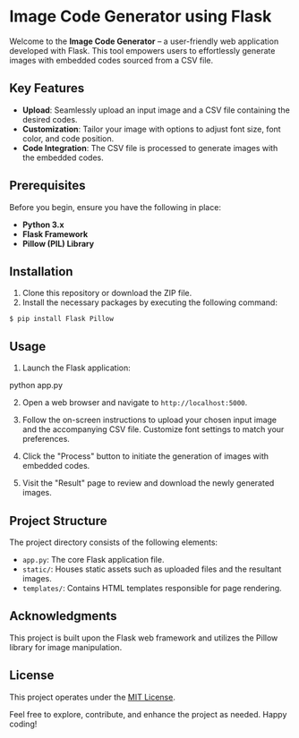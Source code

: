 # Image Code Generator using Flask

Welcome to the **Image Code Generator** – a user-friendly web application developed with Flask. This tool empowers users to effortlessly generate images with embedded codes sourced from a CSV file.

## Key Features

- **Upload**: Seamlessly upload an input image and a CSV file containing the desired codes.
- **Customization**: Tailor your image with options to adjust font size, font color, and code position.
- **Code Integration**: The CSV file is processed to generate images with the embedded codes.

## Prerequisites

Before you begin, ensure you have the following in place:

- **Python 3.x**
- **Flask Framework**
- **Pillow (PIL) Library**

## Installation

1. Clone this repository or download the ZIP file.
2. Install the necessary packages by executing the following command:
```
$ pip install Flask Pillow
```

## Usage

1. Launch the Flask application:

python app.py


2. Open a web browser and navigate to `http://localhost:5000`.

3. Follow the on-screen instructions to upload your chosen input image and the accompanying CSV file. Customize font settings to match your preferences.

4. Click the "Process" button to initiate the generation of images with embedded codes.

5. Visit the "Result" page to review and download the newly generated images.

## Project Structure

The project directory consists of the following elements:

- `app.py`: The core Flask application file.
- `static/`: Houses static assets such as uploaded files and the resultant images.
- `templates/`: Contains HTML templates responsible for page rendering.

## Acknowledgments

This project is built upon the Flask web framework and utilizes the Pillow library for image manipulation.

## License

This project operates under the [MIT License](LICENSE).

Feel free to explore, contribute, and enhance the project as needed. Happy coding!
